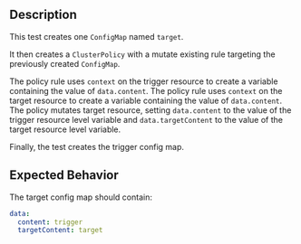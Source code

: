 ## Description

This test creates one `ConfigMap` named `target`. 

It then creates a `ClusterPolicy` with a mutate existing rule targeting the previously created `ConfigMap`.

The policy rule uses `context` on the trigger resource to create a variable containing the value of `data.content`.
The policy rule uses `context` on the target resource to create a variable containing the value of `data.content`.
The policy mutates target resource, setting `data.content` to the value of the trigger resource level variable and `data.targetContent` to the value of the target resource level variable.

Finally, the test creates the trigger config map.

## Expected Behavior

The target config map should contain:

```yaml
data:
  content: trigger
  targetContent: target
```